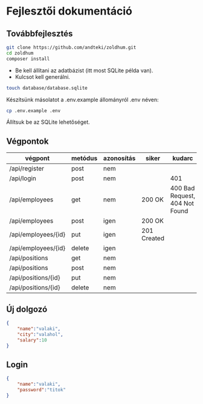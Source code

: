 # Fejlesztői dokumentáció

## Továbbfejlesztés

```bash
git clone https://github.com/andteki/zoldhum.git
cd zoldhum
composer install
```

* Be kell állítani az adatbázist (itt most SQLite példa van).
* Kulcsot kell generálni.

```bash
touch database/database.sqlite
```

Készítsünk másolatot a .env.example állományról .env néven:

```bash
cp .env.example .env
```

Állítsuk be az SQLite lehetőséget.

## Végpontok

|  végpont       | metódus | azonosítás | siker       | kudarc |
|----------------|---------|------------|-------------|--------|
| /api/register      | post    | nem        |             |        |
| /api/login         | post    | nem        |             | 401    |
| /api/employees | get     | nem        | 200 OK      | 400 Bad Request, 404 Not Found |
| /api/employees | post    | igen       | 200 OK      |
| /api/employees/{id} | put     | igen       | 201 Created |
| /api/employees/{id} | delete  | igen       |             |        |
| /api/positions | get     | nem        |             |        |
| /api/positions | post    | nem        |             |        |
| /api/positions/{id} | put     | nem        |             |        |
| /api/positions/{id} | delete  | nem        |             |        |

## Új dolgozó

```json
{
    "name":"valaki",
    "city":"valahol",
    "salary":10
}
```

## Login

```json
{
    "name":"valaki",
    "password":"titok"
}
```